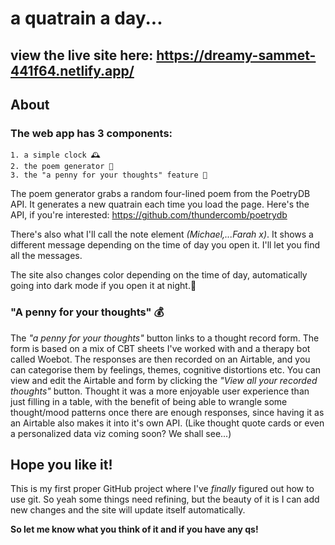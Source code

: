 
# a quatrain a day...

## view the live site here: https://dreamy-sammet-441f64.netlify.app/

## About

### The web app has 3 components:
```
1. a simple clock 🕰️
2. the poem generator 📝
3. the "a penny for your thoughts" feature 💭
```

The poem generator grabs a random four-lined poem from the PoetryDB API. It generates a new quatrain each time you load the page.
Here's the API, if you're interested: https://github.com/thundercomb/poetrydb

There's also what I'll call the note element *(Michael,...Farah x)*. It shows a different message depending on the time of day you open it. I'll let you find all the messages.

The site also changes color depending on the time of day, automatically going into dark mode if you open it at night.🌙

### "A penny for your thoughts" 💰

The *"a penny for your thoughts"* button links to a thought record form. The form is based on a mix of CBT sheets I've worked with and a therapy bot called Woebot. The responses are then recorded on an Airtable, and you can categorise them by feelings, themes, cognitive distortions etc. You can view and edit the Airtable and form by clicking the *"View all your recorded thoughts"* button. Thought it was a more enjoyable user experience than just filling in a table, with the benefit of being able to wrangle some thought/mood patterns once there are enough responses, since having it as an Airtable also makes it into it's own API. (Like thought quote cards or even a personalized data viz coming soon? We shall see...) 

## Hope you like it!

This is my first proper GitHub project where I've *finally* figured out how to use git. So yeah some things need refining, but the beauty of it is I can add new changes and the site will update itself automatically.

**So let me know what you think of it and if you have any qs!**


